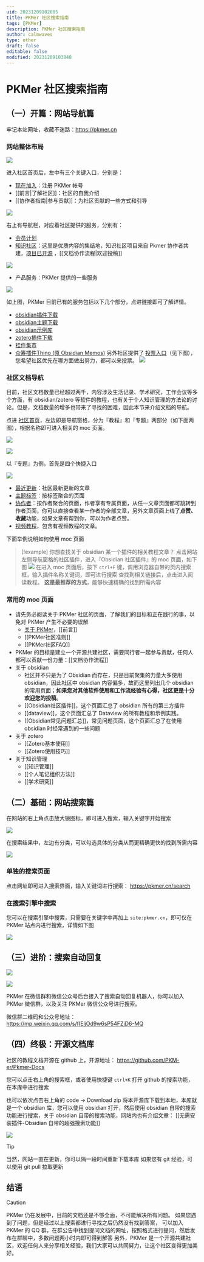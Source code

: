 ```yaml
---
uid: 20231209102605
title: PKMer 社区搜索指南
tags: [PKMer]
description: PKMer 社区搜索指南
author: calmwaves
type: other
draft: false
editable: false
modified: 20231209103848
---
```


# PKMer 社区搜索指南

## （一）开篇：网站导航篇

牢记本站网址，收藏不迷路：<https://pkmer.cn>

### 网站整体布局

![](https://cdn.pkmer.cn/images/cd1268e0b7872d71e42d367eac843e7f.png!pkmer)

进入社区首页后，左中有三个关键入口，分别是：

- [现在加入](https://pkmer.cn/products/price/)：注册 PKMer 帐号
- [[前言|了解社区]]：社区的自我介绍
- [[协作者指南|参与贡献]]：为社区贡献的一些方式和引导

![](https://cdn.pkmer.cn/images/d94f8bca06d472c1ed1fb2b4fa63e0cc.png!pkmer)

右上有导航栏，对应着社区提供的服务，分别有：

- [会员计划](https://pkmer.cn/products/price)
- [知识社区](https://pkmer.cn/page/)：这里是优质内容的集结地，知识社区项目来自 Pkmer 协作者共建，[项目已开源](https://github.com/PKM-er/Pkmer-Docs) ，[[文档协作流程|欢迎投稿]]

![](https://cdn.pkmer.cn/images/3874536d4a1475bc19fa370c0ff3f155.png!pkmer)

- 产品服务：PKMer 提供的一些服务

![](https://cdn.pkmer.cn/images/9b55d399cf48cc2d93788b4186b63090.png!pkmer)

如上图，PKMer 目前已有的服务包括以下几个部分，点进链接即可了解详情。

- [obsidian插件下载](https://pkmer.cn/products/plugin/pluginMarket/)
- [obsidian主题下载](https://pkmer.cn/products/theme/themeMarket/)
- [obsidian示例库](https://pkmer.cn/products/englishVault/)
- [zotero插件下载](https://pkmer.cn/products/zotero/zoteroMarket/)
- [挂件集市](https://pkmer.cn/products/widget/widgetMarket/)
- [众筹插件Thino (原 Obsidian Memos)](https://pkmer.cn/products/productDetails/)
另外社区提供了 [投票入口](https://pkmer.cn/products/poll/)（见下图），您希望社区优先在哪方面做出努力，都可以来投票。
![](https://cdn.pkmer.cn/images/432b47df6665eaf492746da6061a5ff5.png!pkmer)

### 社区文档导航

目前，社区文档数量已经超过两千，内容涉及生活记录、学术研究，工作会议等多个方面，有 obsidian/zotero 等软件的教程，也有关于个人知识管理的方法论的讨论。但是，文档数量的增多也带来了寻找的困难，因此本节来介绍文档的导航。

点进 [社区首页](https://pkmer.cn/page/)，左边即是导航窗格，分为『教程』和『专题』两部分（如下面两图），根据名称即可进入相关的 moc 页面。

![](https://cdn.pkmer.cn/images/39754546bb885c498a7b8b86f4cd8c14.png!pkmer)

![](https://cdn.pkmer.cn/images/ee4a43c675a0bf752b3b09a3cad21546.png!pkmer)

以『专题』为例，首先是四个快捷入口

![](https://cdn.pkmer.cn/images/492a5f7d9b086d975b5d36a94116e894.png!pkmer)

- [最近更新](https://pkmer.cn/page/1/)：社区最新更新的文章
- [主题标签](https://pkmer.cn/page/tags/)：按标签聚合的页面
- [协作者](https://pkmer.cn/page/authors/)：按作者聚合的页面，作者享有专属页面，从任一文章页面都可跳转到作者页面，你可以直接查看某一作者的全部文章，另外文章页面上线了**点赞、收藏**功能，如果文章有帮到你，可以为作者点赞。
- [视频教程](https://pkmer.cn/page/video/1/)，包含有视频教程的文章。

下面举例说明如何使用 moc 页面

> [!example] 你想查找关于 obsidian 某一个插件的相关教程文章？
> 点击网站左侧导航窗格的社区插件，进入『Obsidian 社区插件』的 moc 页面，如下图
> ![](https://cdn.pkmer.cn/images/bfab5be75773a2601bf588e4975a2975.png!pkmer)
> 在进入 moc 页面后，按下 `ctrl+F` 键，调用浏览器自带的页内搜索框，输入插件名称关键词，即可进行搜索
> 查找到相关链接后，点击进入阅读教程。
> **这是最推荐的方式**，能够快速精确的找到所需内容

### 常用的 moc 页面

- 请先务必阅读关于 PKMer 社区的页面，了解我们的目标和正在践行的事，以免对 PKMer 产生不必要的误解
	- [关于 PKMer](https://pkmer.cn/about)，[[前言]]
	- [[PKMer社区准则]]
	- [[PKMer社区FAQ]]
- PKMer 的目标是建立一个开源共建社区，需要同行者一起参与贡献，任何人都可以贡献一份力量：[[文档协作流程]]
- 关于 obsidian
	- 社区并不只是为了 Obsidian 而存在，只是目前聚集的力量大多使用 obsidian，因此社区中 obsidian 内容偏多，故而这里列出几个 obsidian 的常用页面；**如果您对其他软件使用和工作流经验有心得，社区更是十分欢迎您的投稿**。
	- [[Obsidian社区插件]]，这个页面汇总了 obsidian 所有的第三方插件
	- [[dataview]]，这个页面汇总了 Dataview 的所有教程和示例实践。
	- [[Obsidian常见问题汇总]]，常见问题页面，这个页面汇总了在使用 obsidian 时经常遇到的一些问题
- 关于 zotero
	- [[Zotero基本使用]]
	- [[Zotero使用技巧]]
- 关于知识管理
	- [[知识管理]]
	- [[个人笔记组织方法]]
	- [[学术研究]]

## （二）基础：网站搜索篇

在网站的右上角点击放大镜图标，即可进入搜索，输入关键字开始搜索

![](https://cdn.pkmer.cn/images/2288d359a4198feb7f0c23fbf0739b15.png!pkmer)

在搜索结果中，左边有分类，可以勾选具体的分类从而更精确更快的找到所需内容

![](https://cdn.pkmer.cn/images/0050f8ba40e50361e153d4d02482087f.png!pkmer)

### 单独的搜索页面

点击网址即可进入搜索界面，输入关键词进行搜索： <https://pkmer.cn/search>

### 在搜索引擎中搜索

您可以在搜索引擎中搜索，只需要在关键字中再加上 `site:pkmer.cn`，即可仅在 PKMer 站点内进行搜索，详情如下图

![](https://cdn.pkmer.cn/images/a0056d6764e32a40e151efe24a94f28c.png!pkmer)

## （三）进阶：搜索自动回复

![](https://cdn.pkmer.cn/images/7f62946e00ad8189505d23ea360917fe.png!pkmer)

![](https://cdn.pkmer.cn/images/cc02e83ab3b896beed25a4eb8778cd44.jpg!pkmer)

PKMer 在微信群和微信公众号后台接入了搜索自动回复机器人，你可以加入 PKMer 微信群，以及关注 PKMer 微信公众号进行搜索。

微信群二维码和公众号地址： <https://mp.weixin.qq.com/s/fIEljOd9w6sP54FZjD6-MQ>

## （四）终极：开源文档库

社区的教程文档开源在 github 上，开源地址： <https://github.com/PKM-er/Pkmer-Docs>

您可以点击右上角的搜索框，或者使用快捷键 `ctrl+K` 打开 github 的搜索功能，在本库中进行搜索

也可以依次点击右上角的 code → Download zip 将本开源库下载到本地，本库就是一个 obsidian 库，您可以使用 obsidian 打开，然后使用 obsidian 自带的搜索功能进行搜索，关于 obsidian 自带的搜索功能，网站内也有介绍文章： [[无需安装插件-Obsidian 自带的超强搜索功能]]

![](https://cdn.pkmer.cn/images/631b560949c34c89e98f83b9d5fd5ba6.png!pkmer)

> [!tip]
> 当然，网站一直在更新，你可以隔一段时间重新下载本库
> 如果您有 git 经验，可以使用 git pull 拉取更新

## 结语

> [!caution]
> PKMer 仍在发展中，目前的文档还是不够全面，不可能解决所有问题。
> 如果您遇到了问题，但是经过以上搜索都进行寻找之后仍然没有找到答案，
> 可以加入 PKMer 的 QQ 群，在群公告中找到提问文档的网址，按照格式进行提问，然后发布在群聊中，多数问题两小时内即可得到解答
> 另外，PKMer 是一个开源共建社区，欢迎任何人来分享相关经验，我们大家可以共同努力，让这个社区变得更加美好。
